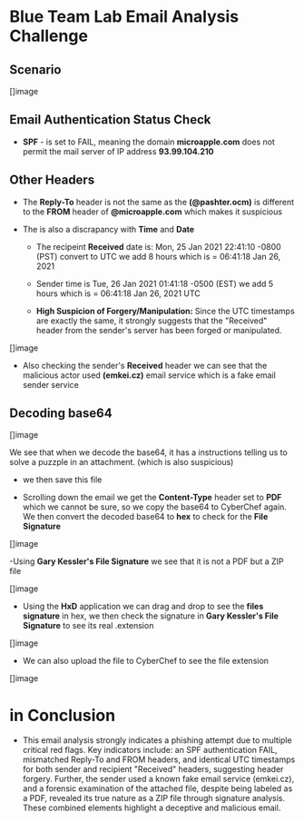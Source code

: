 # Blue Team Lab Email Analysis Challenge

## Scenario
[]image 

## Email Authentication Status Check

- **SPF** - is set to FAIL, meaning the domain **microapple.com** does not permit the mail server of IP address **93.99.104.210**

## Other Headers

- The **Reply-To**  header is not the same as the **(@pashter.ocm)** is different to the **FROM** header of **@microapple.com**  which makes it suspicious

- The is also a discrapancy with **Time** and **Date**
    - The recipeint **Received** date is:
       Mon, 25 Jan 2021 22:41:10 -0800 (PST) convert to UTC we add 8 hours which is = 06:41:18 Jan 26, 2021

    - Sender time is Tue, 26 Jan 2021 01:41:18 -0500 (EST) we add 5 hours which is = 06:41:18 Jan 26, 2021 UTC
    - **High Suspicion of Forgery/Manipulation:** Since the UTC timestamps are exactly the same, it strongly suggests that the "Received" header from the sender's server has been forged or manipulated.

[]image

- Also checking the sender's **Received** header we can see that the malicious actor used **(emkei.cz)** email service which is a fake email sender service

## Decoding base64

[]image

We see that when we decode the base64, it has a instructions telling us to solve a puzzple in an attachment. (which is also suspicious)

- we then save this file 

- Scrolling down the email we get the **Content-Type** header set to **PDF** which we cannot be sure, so we copy the base64 to CyberChef again. We then convert the decoded base64 to **hex** to check for the **File Signature**

[]image

-Using **Gary Kessler's File Signature** we see that it is not a PDF but a ZIP file

[]image

- Using the **HxD** application we can drag and drop to see the **files signature** in hex, we then check the signature in **Gary Kessler's File Signature** to see its real .extension

[]image

- We can also upload the file to CyberChef to see the file extension

[]image

# **in Conclusion**

- This email analysis strongly indicates a phishing attempt due to multiple critical red flags. Key indicators include: an SPF authentication FAIL, mismatched Reply-To and FROM headers, and identical UTC timestamps for both sender and recipient "Received" headers, suggesting header forgery. Further, the sender used a known fake email service (emkei.cz), and a forensic examination of the attached file, despite being labeled as a PDF, revealed its true nature as a ZIP file through signature analysis. These combined elements highlight a deceptive and malicious email.

